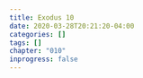 ```yaml
---
title: Exodus 10
date: 2020-03-28T20:21:20-04:00
categories: []
tags: []
chapter: "010"
inprogress: false
---
```


